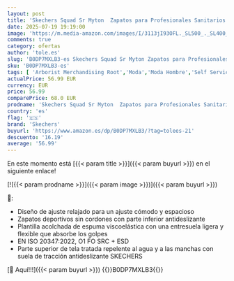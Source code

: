 ```yaml
---
layout: post
title: 'Skechers Squad Sr Myton  Zapatos para Profesionales Sanitarios Hombre  Navy  42 EU'
date: 2025-07-19 19:19:00
image: 'https://m.media-amazon.com/images/I/3113jI93OFL._SL500_._SL400_.jpg'
comments: true
category: ofertas
author: 'tole.es'
slug: 'B0DP7MXLB3-es Skechers Squad Sr Myton Zapatos para Profesionales...'
sku: 'B0DP7MXLB3-es'
tags: [ 'Arborist Merchandising Root','Moda','Moda Hombre','Self Service','Special Features Stores','Tienda Skechers','Zapatillas','Zapatillas casual para hombre','Zapatillas deportivas y de moda para hombre','Zapatos para hombre','c8538d25-3af9-48d3-aeff-5f3ce5572a36_0','c8538d25-3af9-48d3-aeff-5f3ce5572a36_1','c8538d25-3af9-48d3-aeff-5f3ce5572a36_5101','skechers','zapatos','🇪🇸', ]
actualPrice: 56.99 EUR
currency: EUR
price: 56.99
comparePrice: 68.0 EUR
prodname: 'Skechers Squad Sr Myton  Zapatos para Profesionales Sanitarios Hombre  Navy  42 EU'
country: 'es'
flag: '🇪🇸'
brand: 'Skechers'
buyurl: 'https://www.amazon.es/dp/B0DP7MXLB3/?tag=tolees-21'
descuento: '16.19'
average: '56.99'
---
```


En este momento está [{{< param title >}}]({{< param buyurl >}}) en el siguiente enlace!

[![{{< param prodname >}}]({{< param image >}})]({{< param buyurl >}})

🔎:

- Diseño de ajuste relajado para un ajuste cómodo y espacioso
- Zapatos deportivos sin cordones con parte inferior antideslizante
- Plantilla acolchada de espuma viscoelástica con una entresuela ligera y flexible que absorbe los golpes
- EN ISO 20347:2022, O1 FO SRC + ESD
- Parte superior de tela tratada repelente al agua y a las manchas con suela de tracción antideslizante SKECHERS

[🛒 Aquí!!!]({{< param buyurl >}})
{{<world>}}B0DP7MXLB3{{</world>}}
